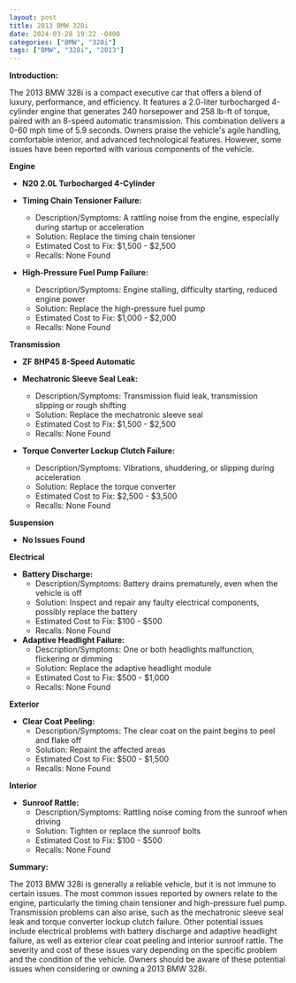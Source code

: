 ```yaml
---
layout: post
title: 2013 BMW 328i
date: 2024-03-28 19:22 -0400
categories: ["BMW", "328i"]
tags: ["BMW", "328i", "2013"]
---
```

**Introduction:**

The 2013 BMW 328i is a compact executive car that offers a blend of luxury, performance, and efficiency. It features a 2.0-liter turbocharged 4-cylinder engine that generates 240 horsepower and 258 lb-ft of torque, paired with an 8-speed automatic transmission. This combination delivers a 0-60 mph time of 5.9 seconds. Owners praise the vehicle's agile handling, comfortable interior, and advanced technological features. However, some issues have been reported with various components of the vehicle.

**Engine**

* **N20 2.0L Turbocharged 4-Cylinder**

 * **Timing Chain Tensioner Failure:**
     * Description/Symptoms: A rattling noise from the engine, especially during startup or acceleration
     * Solution: Replace the timing chain tensioner
     * Estimated Cost to Fix: $1,500 - $2,500
     * Recalls: None Found
 * **High-Pressure Fuel Pump Failure:**
     * Description/Symptoms: Engine stalling, difficulty starting, reduced engine power
     * Solution: Replace the high-pressure fuel pump
     * Estimated Cost to Fix: $1,000 - $2,000
     * Recalls: None Found

**Transmission**

* **ZF 8HP45 8-Speed Automatic**

 * **Mechatronic Sleeve Seal Leak:**
     * Description/Symptoms: Transmission fluid leak, transmission slipping or rough shifting
     * Solution: Replace the mechatronic sleeve seal
     * Estimated Cost to Fix: $1,500 - $2,500
     * Recalls: None Found
 * **Torque Converter Lockup Clutch Failure:**
     * Description/Symptoms: Vibrations, shuddering, or slipping during acceleration
     * Solution: Replace the torque converter
     * Estimated Cost to Fix: $2,500 - $3,500
     * Recalls: None Found

**Suspension**

 * **No Issues Found**

**Electrical**

* **Battery Discharge:**
     * Description/Symptoms: Battery drains prematurely, even when the vehicle is off
     * Solution: Inspect and repair any faulty electrical components, possibly replace the battery
     * Estimated Cost to Fix: $100 - $500
     * Recalls: None Found
 * **Adaptive Headlight Failure:**
     * Description/Symptoms: One or both headlights malfunction, flickering or dimming
     * Solution: Replace the adaptive headlight module
     * Estimated Cost to Fix: $500 - $1,000
     * Recalls: None Found

**Exterior**

 * **Clear Coat Peeling:**
     * Description/Symptoms: The clear coat on the paint begins to peel and flake off
     * Solution: Repaint the affected areas
     * Estimated Cost to Fix: $500 - $1,500
     * Recalls: None Found

**Interior**

 * **Sunroof Rattle:**
     * Description/Symptoms: Rattling noise coming from the sunroof when driving
     * Solution: Tighten or replace the sunroof bolts
     * Estimated Cost to Fix: $100 - $500
     * Recalls: None Found

**Summary:**

The 2013 BMW 328i is generally a reliable vehicle, but it is not immune to certain issues. The most common issues reported by owners relate to the engine, particularly the timing chain tensioner and high-pressure fuel pump. Transmission problems can also arise, such as the mechatronic sleeve seal leak and torque converter lockup clutch failure. Other potential issues include electrical problems with battery discharge and adaptive headlight failure, as well as exterior clear coat peeling and interior sunroof rattle. The severity and cost of these issues vary depending on the specific problem and the condition of the vehicle. Owners should be aware of these potential issues when considering or owning a 2013 BMW 328i.
